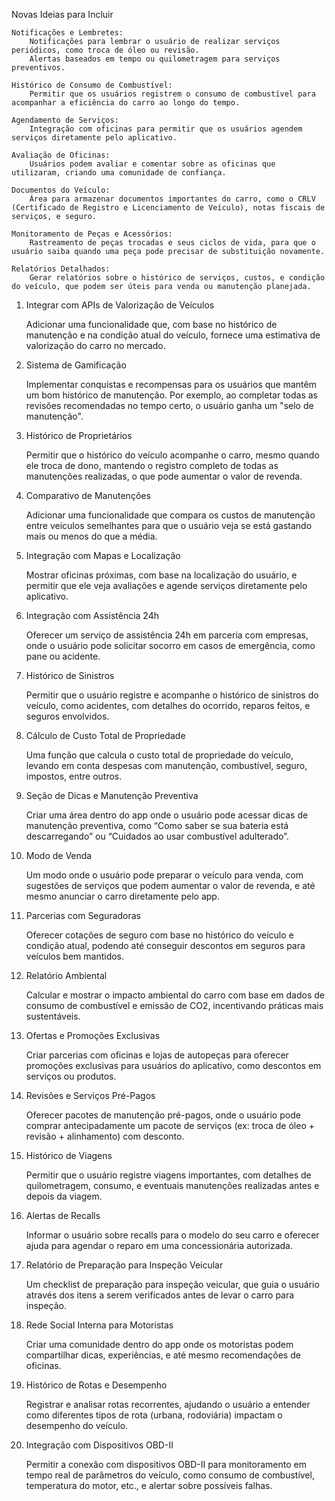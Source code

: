 Novas Ideias para Incluir

    Notificações e Lembretes:
        Notificações para lembrar o usuário de realizar serviços periódicos, como troca de óleo ou revisão.
        Alertas baseados em tempo ou quilometragem para serviços preventivos.

    Histórico de Consumo de Combustível:
        Permitir que os usuários registrem o consumo de combustível para acompanhar a eficiência do carro ao longo do tempo.

    Agendamento de Serviços:
        Integração com oficinas para permitir que os usuários agendem serviços diretamente pelo aplicativo.

    Avaliação de Oficinas:
        Usuários podem avaliar e comentar sobre as oficinas que utilizaram, criando uma comunidade de confiança.

    Documentos do Veículo:
        Área para armazenar documentos importantes do carro, como o CRLV (Certificado de Registro e Licenciamento de Veículo), notas fiscais de serviços, e seguro.

    Monitoramento de Peças e Acessórios:
        Rastreamento de peças trocadas e seus ciclos de vida, para que o usuário saiba quando uma peça pode precisar de substituição novamente.

    Relatórios Detalhados:
        Gerar relatórios sobre o histórico de serviços, custos, e condição do veículo, que podem ser úteis para venda ou manutenção planejada.




1. Integrar com APIs de Valorização de Veículos

    Adicionar uma funcionalidade que, com base no histórico de manutenção e na condição atual do veículo, fornece uma estimativa de valorização do carro no mercado.

2. Sistema de Gamificação

    Implementar conquistas e recompensas para os usuários que mantêm um bom histórico de manutenção. Por exemplo, ao completar todas as revisões recomendadas no tempo certo, o usuário ganha um "selo de manutenção".

3. Histórico de Proprietários

    Permitir que o histórico do veículo acompanhe o carro, mesmo quando ele troca de dono, mantendo o registro completo de todas as manutenções realizadas, o que pode aumentar o valor de revenda.

4. Comparativo de Manutenções

    Adicionar uma funcionalidade que compara os custos de manutenção entre veículos semelhantes para que o usuário veja se está gastando mais ou menos do que a média.

5. Integração com Mapas e Localização

    Mostrar oficinas próximas, com base na localização do usuário, e permitir que ele veja avaliações e agende serviços diretamente pelo aplicativo.

6. Integração com Assistência 24h

    Oferecer um serviço de assistência 24h em parceria com empresas, onde o usuário pode solicitar socorro em casos de emergência, como pane ou acidente.

7. Histórico de Sinistros

    Permitir que o usuário registre e acompanhe o histórico de sinistros do veículo, como acidentes, com detalhes do ocorrido, reparos feitos, e seguros envolvidos.

8. Cálculo de Custo Total de Propriedade

    Uma função que calcula o custo total de propriedade do veículo, levando em conta despesas com manutenção, combustível, seguro, impostos, entre outros.

9. Seção de Dicas e Manutenção Preventiva

    Criar uma área dentro do app onde o usuário pode acessar dicas de manutenção preventiva, como “Como saber se sua bateria está descarregando” ou “Cuidados ao usar combustível adulterado”.

10. Modo de Venda

    Um modo onde o usuário pode preparar o veículo para venda, com sugestões de serviços que podem aumentar o valor de revenda, e até mesmo anunciar o carro diretamente pelo app.

11. Parcerias com Seguradoras

    Oferecer cotações de seguro com base no histórico do veículo e condição atual, podendo até conseguir descontos em seguros para veículos bem mantidos.

12. Relatório Ambiental

    Calcular e mostrar o impacto ambiental do carro com base em dados de consumo de combustível e emissão de CO2, incentivando práticas mais sustentáveis.

13. Ofertas e Promoções Exclusivas

    Criar parcerias com oficinas e lojas de autopeças para oferecer promoções exclusivas para usuários do aplicativo, como descontos em serviços ou produtos.

14. Revisões e Serviços Pré-Pagos

    Oferecer pacotes de manutenção pré-pagos, onde o usuário pode comprar antecipadamente um pacote de serviços (ex: troca de óleo + revisão + alinhamento) com desconto.

15. Histórico de Viagens

    Permitir que o usuário registre viagens importantes, com detalhes de quilometragem, consumo, e eventuais manutenções realizadas antes e depois da viagem.

16. Alertas de Recalls

    Informar o usuário sobre recalls para o modelo do seu carro e oferecer ajuda para agendar o reparo em uma concessionária autorizada.

17. Relatório de Preparação para Inspeção Veicular

    Um checklist de preparação para inspeção veicular, que guia o usuário através dos itens a serem verificados antes de levar o carro para inspeção.

18. Rede Social Interna para Motoristas

    Criar uma comunidade dentro do app onde os motoristas podem compartilhar dicas, experiências, e até mesmo recomendações de oficinas.

19. Histórico de Rotas e Desempenho

    Registrar e analisar rotas recorrentes, ajudando o usuário a entender como diferentes tipos de rota (urbana, rodoviária) impactam o desempenho do veículo.

20. Integração com Dispositivos OBD-II

    Permitir a conexão com dispositivos OBD-II para monitoramento em tempo real de parâmetros do veículo, como consumo de combustível, temperatura do motor, etc., e alertar sobre possíveis falhas.
